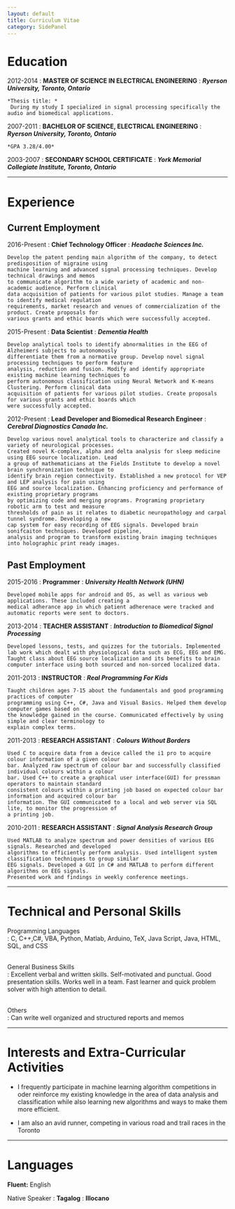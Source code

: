 ```yaml
---
layout: default
title: Curriculum Vitae
category: SidePanel
---
```


Education
============

2012-2014 
:   **MASTER OF SCIENCE IN ELECTRICAL ENGINEERING** 
:   **_Ryerson University, Toronto, Ontario_**

    *Thesis title: *
     During my study I specialized in signal processing specifically the audio and biomedical applications.


2007-2011
:   **BACHELOR OF SCIENCE, ELECTRICAL ENGINEERING** 
:   **_Ryerson University, Toronto, Ontario_**

    *GPA 3.28/4.00*

2003-2007
:   **SECONDARY SCHOOL CERTIFICATE** 
:   **_York Memorial Collegiate Institute, Toronto, Ontario_**


***

Experience
============

Current Employment
----------

2016-Present 
:   **Chief Technology Officer** 
:   **_Headache Sciences Inc._**

    Develop the patent pending main algorithm of the company, to detect predisposition of migraine using
    machine learning and advanced signal processing techniques. Develop technical drawings and memos
    to communicate algorithm to a wide variety of academic and non-academic audience. Perform clinical
    data acquisition of patients for various pilot studies. Manage a team to identify medical regulation
    requirements, market research and venues of commercialization of the product. Create proposals for
    various grants and ethic boards which were successfully accepted.


2015-Present 
:   **Data Scientist** 
:   **_Dementia Health_**

    Develop analytical tools to identify abnormalities in the EEG of Alzheimerś subjects to autonomously
    differentiate them from a normative group. Develop novel signal processing techniques to perform feature
    analysis, reduction and fusion. Modify and identify appropriate existing machine learning techniques to
    perform autonomous classification using Neural Network and K-means Clustering. Perform clinical data
    acquisition of patients for various pilot studies. Create proposals for various grants and ethic boards which
    were successfully accepted.


2012-Present 
:   **Lead Developer and Biomedical Research Engineer** 
:   **_Cerebral Diagnostics Canada Inc._**

    Develop various novel analytical tools to characterize and classify a variety of neurological processes.
    Created novel K-complex, alpha and delta analysis for sleep medicine using EEG source localization. Lead
    a group of mathematicians at the Fields Institute to develop a novel brain synchronization technique to
    identify brain region connectivity. Established a new protocol for VEP and LEP analysis for pain using
    EEG and source localization. Enhancing proficiency and performance of existing proprietary programs
    by optimizing code and merging programs. Programing proprietary robotic arm to test and measure
    thresholds of pain as it relates to diabetic neuropathology and carpal tunnel syndrome. Developing a new
    cap system for easy recording of EEG signals. Developed brain sonifcaiton techniques. Developed pipeline,
    analysis and program to transform existing brain imaging techniques into holographic print ready images.


Past Employment
----------

2015-2016
:   **Programmer** 
:   **_University Health Network (UHN)_**

    Developed mobile apps for android and OS, as well as various web applications. These included creating a
    medical adherance app in which patient adherenace were tracked and automatic reports were sent to doctors.

2013-2014
:   **TEACHER ASSISTANT** 
:   **_Introduction to Biomedical Signal Processing_**

    Developed lessons, tests, and quizzes for the tutorials. Implemented lab work which dealt with physiological data such as ECG, EEG and EMG. Taught class about EEG source localization and its benefits to brain computer interface using both sourced and non-sorced localized data.

2011-2013
:   **INSTRUCTOR** 
:   **_Real Programming For Kids_**

    Taught children ages 7-15 about the fundamentals and good programming practices of computer
    programming using C++, C#, Java and Visual Basics. Helped them develop computer games based on
    the knowledge gained in the course. Communicated effectively by using simple and clear terminology to
    explain complex terms.

2011-2013
:   **RESEARCH ASSISTANT** 
:   **_Colours Without Borders_**

    Used C to acquire data from a device called the i1 pro to acquire colour information of a given colour
    bar. Analyzed raw spectrum of colour bar and successfully classified individual colours within a colour
    bar. Used C++ to create a graphical user interface(GUI) for pressman operators to maintain standard
    consistent colours within a printing job based on expected colour bar information and acquired colour bar
    information. The GUI communicated to a local and web server via SQL lite, to monitor the progression of
    a printing job.


2010-2011
:   **RESEARCH ASSISTANT** 
:   **_Signal Analysis Research Group_**

    Used MATLAB to analyze spectrum and power densities of various EEG signals. Researched and developed
    algorithms to efficiently perform analysis. Used intelligent system classification techniques to group similar
    EEG signals. Developed a GUI in C# and MATLAB to perform different algorithms on EEG signals.
    Presented work and findings in weekly conference meetings.


***


Technical and Personal Skills
============

Programming Languages    
:   C, C++,C#, VBA, Python, Matlab, Arduino, TeX, Java Script, Java, HTML, SQL, and CSS  
<br/>

General Business Skills   
:   Excellent verbal and written skills. Self-motivated and punctual. Good presentation skills. Works well in a team. Fast learner and quick problem solver with high attention to detail.    
<br/>

Others  
:   Can write well organized and structured reports and memos
<br/>

 

***


Interests and Extra-Curricular Activities
============
* I frequently participate in machine learning algorithm competitions in oder reinforce my existing
knowledge in the area of data analysis and classification while also learning new algorithms and
ways to make them more efficient.

* I am also an avid runner, competing in various road and trail races in the Toronto

***


Languages
============
**Fluent:** English


Native Speaker
:   **Tagalog** 
:   **Illocano** 
